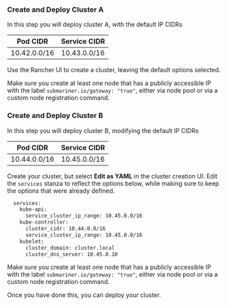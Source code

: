 ### Create and Deploy Cluster A

In this step you will deploy cluster A, with the default IP CIDRs

| Pod CIDR     | Service CIDR |
|--------------|--------------|
|10.42.0.0/16  |10.43.0.0/16  |

Use the Rancher UI to create a cluster, leaving the default options selected.

Make sure you create at least one node that has a publicly accessible IP with the label `submariner.io/gateway: "true"`, either via node
pool or via a custom node registration command.

### Create and Deploy Cluster B

In this step you will deploy cluster B, modifying the default IP CIDRs

| Pod CIDR     | Service CIDR |
|--------------|--------------|
|10.44.0.0/16  |10.45.0.0/16  |

Create your cluster, but select **Edit as YAML** in the cluster creation UI. Edit the `services` stanza to reflect the options below, while
making sure to keep the options that were already defined.

```bash
  services:
    kube-api:
      service_cluster_ip_range: 10.45.0.0/16
    kube-controller:
      cluster_cidr: 10.44.0.0/16
      service_cluster_ip_range: 10.45.0.0/16
    kubelet:
      cluster_domain: cluster.local
      cluster_dns_server: 10.45.0.10
```

Make sure you create at least one node that has a publicly accessible IP with the label `submariner.io/gateway: "true"`, either via node
pool or via a custom node registration command.

Once you have done this, you can deploy your cluster.
